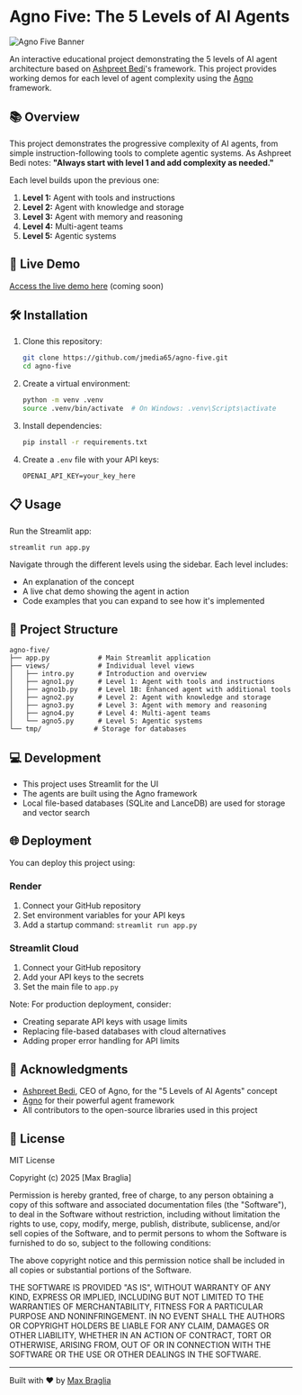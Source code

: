# Agno Five: The 5 Levels of AI Agents

![Agno Five Banner](https://placehold.co/1200x300?text=Agno+Five)

An interactive educational project demonstrating the 5 levels of AI agent architecture based on [Ashpreet Bedi](https://twitter.com/ashpreetbedi)'s framework. This project provides working demos for each level of agent complexity using the [Agno](https://agno.com) framework.

## 📚 Overview

This project demonstrates the progressive complexity of AI agents, from simple instruction-following tools to complete agentic systems. As Ashpreet Bedi notes: **"Always start with level 1 and add complexity as needed."**

Each level builds upon the previous one:

1. **Level 1:** Agent with tools and instructions
2. **Level 2:** Agent with knowledge and storage
3. **Level 3:** Agent with memory and reasoning
4. **Level 4:** Multi-agent teams
5. **Level 5:** Agentic systems

## 🚀 Live Demo

[Access the live demo here](https://your-demo-url.com) (coming soon)

## 🛠️ Installation

1. Clone this repository:

   ```bash
   git clone https://github.com/jmedia65/agno-five.git
   cd agno-five
   ```

2. Create a virtual environment:

   ```bash
   python -m venv .venv
   source .venv/bin/activate  # On Windows: .venv\Scripts\activate
   ```

3. Install dependencies:

   ```bash
   pip install -r requirements.txt
   ```

4. Create a `.env` file with your API keys:
   ```
   OPENAI_API_KEY=your_key_here
   ```

## 📋 Usage

Run the Streamlit app:

```bash
streamlit run app.py
```

Navigate through the different levels using the sidebar. Each level includes:

- An explanation of the concept
- A live chat demo showing the agent in action
- Code examples that you can expand to see how it's implemented

## 🧩 Project Structure

```
agno-five/
├── app.py            # Main Streamlit application
├── views/            # Individual level views
│   ├── intro.py      # Introduction and overview
│   ├── agno1.py      # Level 1: Agent with tools and instructions
│   ├── agno1b.py     # Level 1B: Enhanced agent with additional tools
│   ├── agno2.py      # Level 2: Agent with knowledge and storage
│   ├── agno3.py      # Level 3: Agent with memory and reasoning
│   ├── agno4.py      # Level 4: Multi-agent teams
│   └── agno5.py      # Level 5: Agentic systems
└── tmp/             # Storage for databases
```

## 💻 Development

- This project uses Streamlit for the UI
- The agents are built using the Agno framework
- Local file-based databases (SQLite and LanceDB) are used for storage and vector search

## 🌐 Deployment

You can deploy this project using:

### Render

1. Connect your GitHub repository
2. Set environment variables for your API keys
3. Add a startup command: `streamlit run app.py`

### Streamlit Cloud

1. Connect your GitHub repository
2. Add your API keys to the secrets
3. Set the main file to `app.py`

Note: For production deployment, consider:

- Creating separate API keys with usage limits
- Replacing file-based databases with cloud alternatives
- Adding proper error handling for API limits

## 🙏 Acknowledgments

- [Ashpreet Bedi](https://twitter.com/ashpreetbedi), CEO of Agno, for the "5 Levels of AI Agents" concept
- [Agno](https://agno.com) for their powerful agent framework
- All contributors to the open-source libraries used in this project

## 📄 License

MIT License

Copyright (c) 2025 [Max Braglia]

Permission is hereby granted, free of charge, to any person obtaining a copy
of this software and associated documentation files (the "Software"), to deal
in the Software without restriction, including without limitation the rights
to use, copy, modify, merge, publish, distribute, sublicense, and/or sell
copies of the Software, and to permit persons to whom the Software is
furnished to do so, subject to the following conditions:

The above copyright notice and this permission notice shall be included in all
copies or substantial portions of the Software.

THE SOFTWARE IS PROVIDED "AS IS", WITHOUT WARRANTY OF ANY KIND, EXPRESS OR
IMPLIED, INCLUDING BUT NOT LIMITED TO THE WARRANTIES OF MERCHANTABILITY,
FITNESS FOR A PARTICULAR PURPOSE AND NONINFRINGEMENT. IN NO EVENT SHALL THE
AUTHORS OR COPYRIGHT HOLDERS BE LIABLE FOR ANY CLAIM, DAMAGES OR OTHER
LIABILITY, WHETHER IN AN ACTION OF CONTRACT, TORT OR OTHERWISE, ARISING FROM,
OUT OF OR IN CONNECTION WITH THE SOFTWARE OR THE USE OR OTHER DEALINGS IN THE
SOFTWARE.

---

Built with ❤️ by [Max Braglia](https://hiremax.now/)
